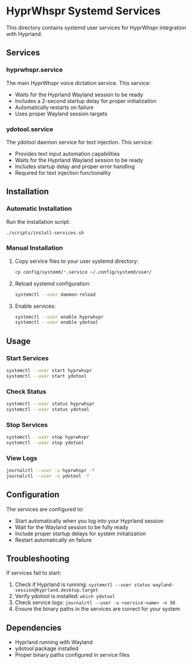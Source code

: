 # HyprWhspr Systemd Services

This directory contains systemd user services for HyprWhspr integration with Hyprland.

## Services

### hyprwhspr.service
The main HyprWhspr voice dictation service. This service:
- Waits for the Hyprland Wayland session to be ready
- Includes a 2-second startup delay for proper initialization
- Automatically restarts on failure
- Uses proper Wayland session targets

### ydotool.service
The ydotool daemon service for text injection. This service:
- Provides text input automation capabilities
- Waits for the Hyprland Wayland session to be ready
- Includes startup delay and proper error handling
- Required for text injection functionality

## Installation

### Automatic Installation
Run the installation script:
```bash
./scripts/install-services.sh
```

### Manual Installation
1. Copy service files to your user systemd directory:
   ```bash
   cp config/systemd/*.service ~/.config/systemd/user/
   ```

2. Reload systemd configuration:
   ```bash
   systemctl --user daemon-reload
   ```

3. Enable services:
   ```bash
   systemctl --user enable hyprwhspr
   systemctl --user enable ydotool
   ```

## Usage

### Start Services
```bash
systemctl --user start hyprwhspr
systemctl --user start ydotool
```

### Check Status
```bash
systemctl --user status hyprwhspr
systemctl --user status ydotool
```

### Stop Services
```bash
systemctl --user stop hyprwhspr
systemctl --user stop ydotool
```

### View Logs
```bash
journalctl --user -u hyprwhspr -f
journalctl --user -u ydotool -f
```

## Configuration

The services are configured to:
- Start automatically when you log into your Hyprland session
- Wait for the Wayland session to be fully ready
- Include proper startup delays for system initialization
- Restart automatically on failure

## Troubleshooting

If services fail to start:
1. Check if Hyprland is running: `systemctl --user status wayland-session@hyprland.desktop.target`
2. Verify ydotool is installed: `which ydotool`
3. Check service logs: `journalctl --user -u <service-name> -n 50`
4. Ensure the binary paths in the services are correct for your system

## Dependencies

- Hyprland running with Wayland
- ydotool package installed
- Proper binary paths configured in service files
